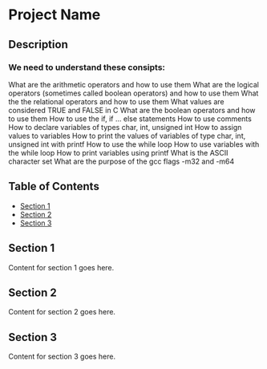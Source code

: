 # Project Name

## Description
### We need to understand these consipts:
What are the arithmetic operators and how to use them
What are the logical operators (sometimes called boolean operators) and how to use them
What the the relational operators and how to use them
What values are considered TRUE and FALSE in C
What are the boolean operators and how to use them
How to use the if, if ... else statements
How to use comments
How to declare variables of types char, int, unsigned int
How to assign values to variables
How to print the values of variables of type char, int, unsigned int with printf
How to use the while loop
How to use variables with the while loop
How to print variables using printf
What is the ASCII character set
What are the purpose of the gcc flags -m32 and -m64



## Table of Contents
- [Section 1](#section-1)
- [Section 2](#section-2)
- [Section 3](#section-3)

## Section 1
Content for section 1 goes here.

## Section 2
Content for section 2 goes here.

## Section 3
Content for section 3 goes here.

